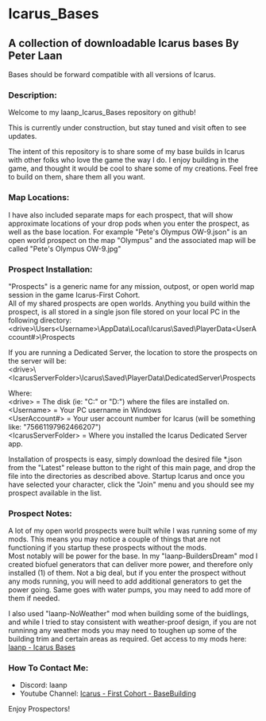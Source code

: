 # Icarus_Bases
A collection of downloadable Icarus bases
By Peter Laan
----------------------------------------------------------------------
Bases should be forward compatible with all versions of Icarus.

### Description:
Welcome to my laanp_Icarus_Bases repository on github!

This is currently under construction, but stay tuned and visit often to see updates.

The intent of this repository is to share some of my base builds in Icarus with other folks who love the game the way I do.
I enjoy building in the game, and thought it would be cool to share some of my creations.  Feel free to build on them, share them all you want.


### Map Locations: 
I have also included separate maps for each prospect, that will show approximate locations of your drop pods when you enter the prospect, as well as the base location.
For example "Pete's Olympus OW-9.json" is an open world prospect on the map "Olympus" and the associated map will be called "Pete's Olympus OW-9.jpg"

### Prospect Installation: 
"Prospects" is a generic name for any mission, outpost, or open world map session in the game Icarus-First Cohort.  
All of my shared prospects are open worlds. 
Anything you build within the prospect, is all stored in a single json file stored on your local PC in the following directory:  
\<drive\>\Users\<Username\>\AppData\Local\Icarus\Saved\PlayerData\<UserAccount#\>\Prospects

If you are running a Dedicated Server, the location to store the prospects on the server will be:  
\<drive\>\\<IcarusServerFolder\>\Icarus\Saved\PlayerData\DedicatedServer\Prospects

Where:  
  \<drive\> = The disk (ie: "C:" or "D:") where the files are installed on.  
  \<Username\> = Your PC username in Windows  
  \<UserAccount#\> = Your user account number for Icarus (will be something like: "75661197962466207")  
  \<IcarusServerFolder\> = Where you installed the Icarus Dedicated Server app.  
  
Installation of prospects is easy, simply download the desired file *.json from the "Latest" release button to the right of this main page, and drop the file into the directories as described above.
Startup Icarus and once you have selected your character, click the "Join" menu and you should see my prospect available in the list.

### Prospect Notes: 
A lot of my open world prospects were built while I was running some of my mods.  This means you may notice a couple of things that are not functioning if you startup these prospects without the mods.  
Most notably will be power for the base.  In my "laanp-BuildersDream" mod I created biofuel generators that can deliver more power, and therefore only installed (1) of them.  Not a big deal, but if you enter the prospect without any mods running, you will need to add additional generators to get the power going.  Same goes with water pumps, you may need to add more of them if needed. 

I also used "laanp-NoWeather" mod when building some of the buidlings, and while I tried to stay consistent with weather-proof design, if you are not runninng any weather mods you may need to toughen up some of the building trim and certain areas as required.
Get access to my mods here:  [laanp - Icarus Bases]((https://github.com/laanp/Icarus_Mods_Separated))

### How To Contact Me:

- Discord: laanp
- Youtube Channel: [Icarus - First Cohort - BaseBuilding](https://www.youtube.com/channel/UCQWq0BjD4mnUkAZgRwwigNQ) 

Enjoy Prospectors!











